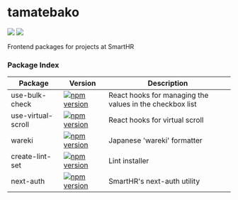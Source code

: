 # tamatebako

[![](https://github.com/kufu/tamatebako/workflows/test/badge.svg)](https://github.com/kufu/tamatebako/actions?workflow=test)
[![](https://github.com/kufu/tamatebako/workflows/lint/badge.svg)](https://github.com/kufu/tamatebako/actions?workflow=lint)

Frontend packages for projects at SmartHR

### Package Index

| Package            | Version                                                                                                                                  | Description                                              |
|--------------------|------------------------------------------------------------------------------------------------------------------------------------------|----------------------------------------------------------|
| use-bulk-check     | [![npm version](https://badge.fury.io/js/%40smarthr%2Fuse-bulk-check.svg)](https://badge.fury.io/js/%40smarthr%2Fuse-bulk-check)         | React hooks for managing the values in the checkbox list |
| use-virtual-scroll | [![npm version](https://badge.fury.io/js/%40smarthr%2Fuse-virtual-scroll.svg)](https://badge.fury.io/js/%40smarthr%2Fuse-virtual-scroll) | React hooks for virtual scroll                           |
| wareki             | [![npm version](https://badge.fury.io/js/%40smarthr%2Fwareki.svg)](https://badge.fury.io/js/%40smarthr%2Fwareki)                         | Japanese 'wareki' formatter                              |
| create-lint-set    | [![npm version](https://badge.fury.io/js/%40smarthr%2Fcreate-lint-set.svg)](https://badge.fury.io/js/%40smarthr%2Fcreate-lint-set)       | Lint installer                                           |
| next-auth          | [![npm version](https://badge.fury.io/js/%40smarthr%2Fnext-auth.svg)](https://badge.fury.io/js/%40smarthr%2Fnext-auth)                   | SmartHR's next-auth utility                              |
